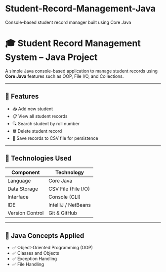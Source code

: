 # Student-Record-Management-Java
Console-based student record manager built using Core Java
# 🎓 Student Record Management System – Java Project

A simple Java console-based application to manage student records using **Core Java** features such as OOP, File I/O, and Collections.

---

## 🚀 Features

- 📥 Add new student
- 📋 View all student records
- 🔍 Search student by roll number
- 🗑️ Delete student record
- 💾 Save records to CSV file for persistence

---

## 🧰 Technologies Used

| Component         | Technology         |
|------------------|--------------------|
| Language          | Core Java          |
| Data Storage      | CSV File (File I/O)|
| Interface         | Console (CLI)      |
| IDE               | IntelliJ / NetBeans|
| Version Control   | Git & GitHub       |

---

## 🧠 Java Concepts Applied

- ✅ Object-Oriented Programming (OOP)
- ✅ Classes and Objects
- ✅ Exception Handling
- ✅ File Handling

